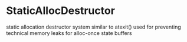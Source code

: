 # StaticAllocDestructor
static allocation destructor system similar to atexit() used for preventing technical memory leaks for alloc-once state buffers
